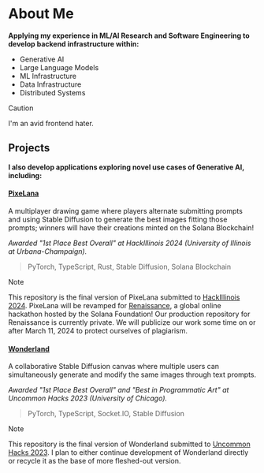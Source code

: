 # About Me

**Applying my experience in ML/AI Research and Software Engineering to develop backend infrastructure within:**
- Generative AI
- Large Language Models
- ML Infrastructure
- Data Infrastructure
- Distributed Systems

> [!CAUTION]
> I'm an avid frontend hater.

## Projects
**I also develop applications exploring novel use cases of Generative AI, including:**

#### [PixeLana](https://github.com/RizzwareEngineer/PixeLana) 
A multiplayer drawing game where players alternate submitting prompts and using Stable Diffusion to generate the best images fitting those prompts; winners will have their creations minted on the Solana Blockchain!

_Awarded "1st Place Best Overall" at HackIllinois 2024 (University of Illinois at Urbana-Champaign)._

> PyTorch, TypeScript, Rust, Stable Diffusion, Solana Blockchain

> [!NOTE]
> This repository is the final version of PixeLana submitted to [HackIllinois 2024](https://hackillinois-2024.devpost.com/). PixeLana will be revamped for [Renaissance](https://www.colosseum.org/renaissance), a global online hackathon hosted by the Solana Foundation! Our production repository for Renaissance is currently private. We will publicize our work some time on or after March 11, 2024 to protect ourselves of plagiarism. 

#### [Wonderland](https://github.com/RizzwareEngineer/wonderland)
A collaborative Stable Diffusion canvas where multiple users can simultaneously generate and modify the same images through text prompts. 

_Awarded "1st Place Best Overall" and "Best in Programmatic Art" at Uncommon Hacks 2023 (University of Chicago)._

> PyTorch, TypeScript, Socket.IO, Stable Diffusion

> [!NOTE]
> This repository is the final version of Wonderland submitted to [Uncommon Hacks 2023](). I plan to either continue development of Wonderland directly  or recycle it as the base of more fleshed-out version.
